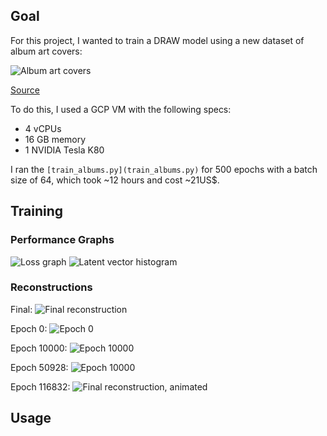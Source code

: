 ## Goal

For this project, I wanted to train a DRAW model using a new dataset of album
art covers:

![Album art covers](examples/test_xs.png)

[Source](https://archive.org/details/audio-covers)

To do this, I used a GCP VM with the following specs:
- 4 vCPUs
- 16 GB memory
- 1 NVIDIA Tesla K80

I ran the `[train_albums.py](train_albums.py)` for 500 epochs with a batch size
of 64, which took ~12 hours and cost ~21US$.

## Training

### Performance Graphs

![Loss graph](examples/loss.png)
![Latent vector histogram](examples/recon_histogram.png)

### Reconstructions

Final:
![Final reconstruction](examples/montage.png)

Epoch 0:
![Epoch 0](examples/manifold_00000000.gif)

Epoch 10000:
![Epoch 10000](examples/manifold_00010000.gif)

Epoch 50928:
![Epoch 10000](examples/manifold_00050928.gif)

Epoch 116832:
![Final reconstruction, animated](examples/manifold_00116832.gif)

## Usage

